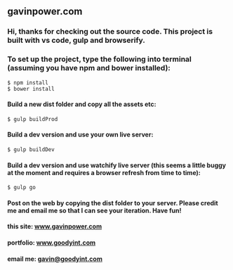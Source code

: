 ## gavinpower.com

###  Hi, thanks for checking out the source code. This project is built with vs code, gulp and browserify.

### To set up the project, type the following into terminal (assuming you have npm and bower installed):

```
$ npm install
$ bower install
```

#### Build a new dist folder and copy all the assets etc:

```
$ gulp buildProd
```

#### Build a dev version and use your own live server:

```
$ gulp buildDev
```

#### Build a dev version and use watchify live server (this seems a little buggy at the moment and requires a browser refresh from time to time):

```
$ gulp go
```

#### Post on the web by copying the dist folder to your server. Please credit me and email me so that I can see your iteration. Have fun!

#### this site: www.gavinpower.com

#### portfolio: www.goodyint.com

#### email me: gavin@goodyint.com



